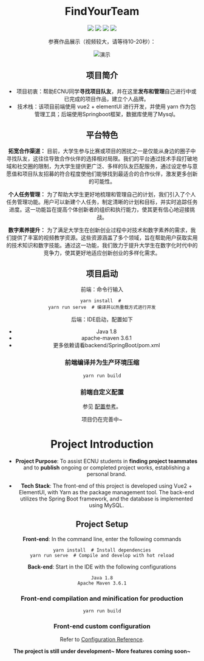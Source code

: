 <div align="center">
<h1 >
  <br/>FindYourTeam
</h1> 



![](https://img.shields.io/badge/Mysql-blue) 
![](https://img.shields.io/badge/Springboot-orange) 
![](https://img.shields.io/badge/vue-yel) 
[![](https://img.shields.io/badge/elementui-2.15.13-red)](README.md)

参赛作品展示（视频较大，请等待10-20秒）：


![演示](./img/cut3.gif)

## 项目简介

- 项目初衷：帮助ECNU同学**寻找项目队友**，并在这里**发布和管理**自己进行中或已完成的项目作品，建立个人品牌。
- 技术栈：该项目前端使用 vue2 + elementUI 进行开发，并使用 yarn 作为包管理工具；后端使用Springboot框架，数据库使用了Mysql。

## 平台特色

**拓宽合作渠道：** 目前，大学生参与比赛或项目的困扰之一是仅能从身边的圈子中寻找队友，这往往导致合作伙伴的选择相对局限。我们的平台通过技术手段打破地域和社交圈的限制，为大学生提供更广泛、多样的队友匹配服务，通过设定参与意愿值和项目队友招募的符合程度使他们能够找到最适合的合作伙伴，激发更多创新的可能性。

**个人任务管理：** 为了帮助大学生更好地梳理和管理自己的计划，我们引入了个人任务管理功能。用户可以新建个人任务，制定清晰的计划和目标，并实时追踪任务进度。这一功能旨在提高个体创新者的组织和执行能力，使其更有信心地迎接挑战。

**数字素养提升：** 为了满足大学生在创新创业过程中对技术和数字素养的需求，我们提供了丰富的视频教学资源。这些资源涵盖了多个领域，旨在帮助用户获取实用的技术知识和数字技能。通过这一功能，我们致力于提升大学生在数字化时代中的竞争力，使其更好地适应创新创业的多样化需求。

## 项目启动

前端：命令行输入
```
yarn install  # 
yarn run serve  # 编译并以热重载方式进行开发
```

后端：IDE启动，配置如下

- Java 1.8
- apache-maven 3.6.1
- 更多依赖请看backend/SpringBoot/pom.xml



### 前端编译并为生产环境压缩

```
yarn run build
```

### 前端自定义配置
参见 [配置参考](https://cli.vuejs.org/config/)。


项目仍在完善中~




# Project Introduction

- **Project Purpose**: To assist ECNU students in **finding project teammates** and to **publish** ongoing or completed project works, establishing a personal brand.

- **Tech Stack**: The front-end of this project is developed using Vue2 + ElementUI, with Yarn as the package management tool. The back-end utilizes the Spring Boot framework, and the database is implemented using MySQL.

## Project Setup
**Front-end**: In the command line, enter the following commands
```
yarn install  # Install dependencies
yarn run serve  # Compile and develop with hot reload
```

**Back-end**: Start in the IDE with the following configurations
```
Java 1.8
Apache Maven 3.6.1
```

### Front-end compilation and minification for production

```
yarn run build
```

### Front-end custom configuration
Refer to [Configuration Reference](https://cli.vuejs.org/config/).

**The project is still under development~ More features coming soon~**

